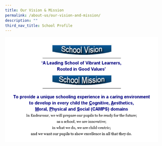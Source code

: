 ```yaml
---
title: Our Vision & Mission
permalink: /about-us/our-vision-and-mission/
description: ""
third_nav_title: School Profile
---
```

![EDP Vision and Mission](/images/EDP%20Vision%20and%20Mission.png)